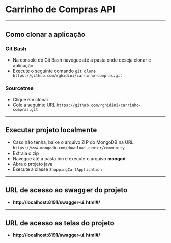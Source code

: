 # Carrinho de Compras API

----------

## Como clonar a aplicação

### Git Bash
 - Na console do Git Bash navegue até a pasta onde deseja clonar e aplicação
 - Execute o seguinte comando `git clone https://github.com/rghidini/carrinho-compras.git`

### Sourcetree
 - Clique em clonar
 - Cole a seguinte URL `https://github.com/rghidini/carrinho-compras.git`
 
----------

## Executar projeto localmente

 - Caso não tenha, baixe o arquivo ZIP do MongoDB na URL `https://www.mongodb.com/download-center/community`
 - Extraia o zip 
 - Navegue até a pasta bin e execute o arquivo **mongod**
 - Abra o projeto java
 - Execute a classe `ShoppingCartApplication`
 
----------

## URL de acesso ao swagger do projeto
 - **http://localhost:8191/swagger-ui.html#/**

----------

## URL de acesso as telas do projeto
 - **http://localhost:8191/swagger-ui.html#/** 